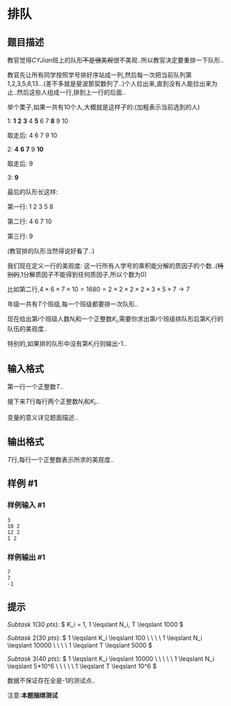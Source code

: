 # 排队

## 题目描述

教官觉得$CYJian$班上的队形~~不是很美观~~很不美观..所以教官决定要重排一下队形..

教官先让所有同学按照学号排好序站成一列,然后每一次把当前队列第1,2,3,5,8,13...(差不多就是斐波那契数列了..)个人拉出来,直到没有人能拉出来为止..然后这些人组成一行,排到上一行的后面..

举个栗子,如果一共有10个人,大概就是这样子的:(加粗表示当前选到的人)

1: **1** **2** **3** 4 **5** 6 7 **8** 9 10

取走后: 4 6 7 9 10

2: **4** **6** **7** 9 **10**

取走后: 9

3: **9**

最后的队形长这样:

第一行: 1 2 3 5 8

第二行: 4 6 7 10

第三行: 9

(教官排的队形当然得说好看了..)

我们现在定义一行的美观度: 这一行所有人学号的乘积能分解的质因子的个数..(~~特别的~~,1分解质因子不能得到任何质因子,所以个数为0)

比如第二行,$4 \times 6 \times 7 \times 10=1680=2 \times 2 \times 2 \times 2 \times 3 \times 5 \times 7 \rightarrow 7$

年级一共有$T$个班级,每一个班级都要排一次队形..

现在给出第$i$个班级人数$N_i$和一个正整数$K_i$,需要你求出第$i$个班级排队形后第$K_i$行的队伍的美观度..

特别的,如果排的队形中没有第$K_i$行则输出-1..

## 输入格式

第一行一个正整数$T$..

接下来$T$行每行两个正整数$N_i$和$K_i$..

变量的意义详见题面描述..

## 输出格式

$T$行,每行一个正整数表示所求的美观度..

## 样例 #1

### 样例输入 #1
```
3
10 2
12 2
1 2
```

### 样例输出 #1

```
7
7
-1
```

## 提示

$Subtask$ $1$($30$ $pts$): $ K_i = 1, 1 \leqslant N_i, T \leqslant 1000 $

$Subtask$ $2$($30$ $pts$): $ 1 \leqslant K_i \leqslant 100 \ \ \ \  1 \leqslant N_i \leqslant 10000  \ \ \ \  1 \leqslant T \leqslant 5000  $

$Subtask$ $3$($40$ $pts$): $ 1 \leqslant K_i \leqslant 10000 \ \ \ \ \  1 \leqslant N_i \leqslant 5*10^6 \ \ \ \ \  1 \leqslant T \leqslant 10^6 $

数据不保证存在全是-1的测试点..

注意:**本题捆绑测试**
